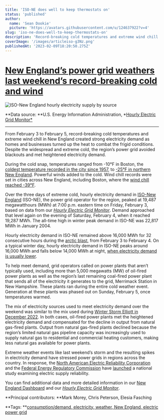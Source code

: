 ```yaml
---
title: 'ISO-NE does well to keep thermostats on'
status: 'published'
author:
  name: 'Sean Dookie'
  picture: 'https://avatars.githubusercontent.com/u/124637922?v=4'
slug: 'iso-ne-does-well-to-keep-thermostats-on'
description: 'Record-breaking cold temperatures and extreme wind chill in New England'
coverImage: '/images/articleiso-g3Nz.png'
publishedAt: '2023-02-09T18:20:50.275Z'
---
```


# [New England’s power grid weathers last weekend’s record-breaking cold and wind](https://www.eia.gov/todayinenergy/detail.php?id=55459#)

![ISO-New England hourly electricity supply by source](https://www.eia.gov/todayinenergy/images/2023.02.08/main.svg)

\*\*Data source: \**U.S. Energy Information Administration, *[Hourly Electric Grid Monitor\*](https://www.eia.gov/electricity/gridmonitor/dashboard/electric_overview/US48/US48)

---

From February 3 to February 5, record-breaking cold temperatures and extreme wind chill in New England created strong electricity demand as homes and businesses turned up the heat to combat the frigid conditions. Despite the widespread and extreme cold, the region’s power grid avoided blackouts and met heightened electricity demand.

During the cold snap, temperatures ranged from -10°F in Boston, the [coldest temperature recorded in the city since 1957](https://twitter.com/NWSBoston/status/1621869648726872064), to [\-25°F in northern New England](https://www.washingtonpost.com/weather/2023/02/03/new-england-polar-vortex-cold/). Powerful winds added to the cold. Wind chill records were set in cities across New England, including Boston, where the [wind chill reached -39°F](https://www.axios.com/2023/02/04/northeast-polar-vortex-record-cold).

Over the three days of extreme cold, hourly electricity demand in [ISO-New England](https://www.iso-ne.com/) (ISO-NE), the power grid operator for the region, peaked at 19,487 megawatthours (MWh) at 7:00 p.m. eastern time on Friday, February 3, based on data from our [*Hourly Electric Grid Monitor*](https://www.eia.gov/electricity/gridmonitor/dashboard/electric_overview/US48/US48). Demand approached that level again on the evening of Saturday, February 4, when it reached 19,287 MWh. The all-time high in winter peak demand in ISO-NE was 22,817 MWh in January 2004.

Hourly electricity demand in ISO-NE remained above 16,000 MWh for 32 consecutive hours during the [arctic blast](https://www.reuters.com/world/us/arctic-blast-barrels-into-us-northeast-bringing-record-lows-2023-02-03/), from February 3 to February 4. On a typical winter day, hourly electricity demand in ISO-NE peaks around 16,000 MWh and falls below 14,000 MWh at night, [when electricity demand is usually lower](https://www.eia.gov/todayinenergy/detail.php?id=42915).

To help meet demand, grid operators called on power plants that aren’t typically used, including more than 5,000 megawatts (MW) of oil-fired power plants as well as the region’s last remaining coal-fired power plant that sends all of the electricity it generates to the grid, Merrimack Station in New Hampshire. These plants ran during the entire cold weather event. Generation at these plants was phased out on Sunday, February 5, once temperatures warmed.

The mix of electricity sources used to meet electricity demand over the weekend was similar to the mix used during [Winter Storm Elliott in December 2022](https://www.wunderground.com/article/storms/winter/news/2022-12-23-winter-storm-elliott-bomb-cyclone-midwest-northeast-winds-snow). In both cases, oil-fired power plants met the heightened electricity demand and compensated for the decline in output from natural gas-fired plants. Output from natural gas-fired plants declined because the region’s limited natural gas pipeline capacity was increasingly used to supply natural gas to residential and commercial heating customers, making less natural gas available for power plants.

Extreme weather events like last weekend’s storm and the resulting spikes in electricity demand have stressed power grids in regions across the country. In response, the [North American Electric Reliability Corporation](https://www.nerc.com/AboutNERC/Pages/default.aspx#:~:text=NERC%20Roster,the%20North%20American%20Reliability%20Corporation) and the [Federal Energy Regulatory Commission](https://www.ferc.gov/) have [launched](https://www.nerc.com/news/Pages/FERC,-NERC-to-Open-Joint-Inquiry-into-Winter-Storm-Elliott.aspx) a national study examining electric supply reliability.

You can find additional data and more detailed information in our [New England Dashboard](https://www.eia.gov/dashboard/newengland/overview) and our [*Hourly Electric Grid Monitor*](https://www.eia.gov/electricity/gridmonitor/dashboard/electric_overview/US48/US48).

\*\*Principal contributors: \*\*Mark Morey, Chris Peterson, Elesia Fasching

\*\*Tags: \*\*[consumption/demand](https://www.eia.gov/todayinenergy/index.cfm?tg=consumption/demand),[ electricity](https://www.eia.gov/todayinenergy/index.cfm?tg=electricity),[ weather](https://www.eia.gov/todayinenergy/index.cfm?tg=weather),[ New England](https://www.eia.gov/todayinenergy/index.cfm?tg=New%20England),[ electric power grid](https://www.eia.gov/todayinenergy/index.cfm?tg=electric%20power%20grid)


